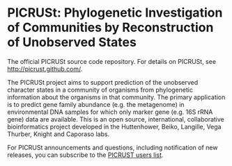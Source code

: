 PICRUSt: Phylogenetic Investigation of Communities by Reconstruction of Unobserved States
=========================================================================================

The official PICRUSt source code repository. For details on PICRUSt, see http://picrust.github.com/.

The PICRUSt project aims to support prediction of the unobserved character states in a community of organisms from phylogenetic information about the organisms in that community.  The primary application is to predict gene family abundance (e.g. the metagenome) in environmental DNA samples for which only marker gene (e.g. 16S rRNA gene) data are available.  This is an open source, international, collaborative bioinformatics project developed in the Huttenhower, Beiko, Langille, Vega Thurber, Knight and Caporaso labs.

For PICRUSt announcements and questions, including notification of new releases, you can subscribe to the [PICRUST users list](https://groups.google.com/group/picrust-users/subscribe?note=1&hl=en&noredirect=true&pli=1).
